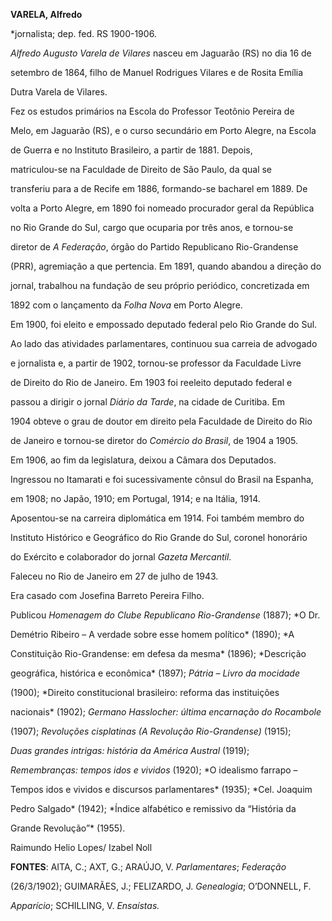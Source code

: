 **VARELA, Alfredo**



\*jornalista; dep. fed. RS 1900-1906.



*Alfredo Augusto Varela de Vilares* nasceu em Jaguarão (RS) no dia 16 de

setembro de 1864, filho de Manuel Rodrigues Vilares e de Rosita Emília

Dutra Varela de Vilares.



Fez os estudos primários na Escola do Professor Teotônio Pereira de

Melo, em Jaguarão (RS), e o curso secundário em Porto Alegre, na Escola

de Guerra e no Instituto Brasileiro, a partir de 1881. Depois,

matriculou-se na Faculdade de Direito de São Paulo, da qual se

transferiu para a de Recife em 1886, formando-se bacharel em 1889. De

volta a Porto Alegre, em 1890 foi nomeado procurador geral da República

no Rio Grande do Sul, cargo que ocuparia por três anos, e tornou-se

diretor de *A* *Federação*, órgão do Partido Republicano Rio-Grandense

(PRR), agremiação a que pertencia. Em 1891, quando abandou a direção do

jornal, trabalhou na fundação de seu próprio periódico, concretizada em

1892 com o lançamento da *Folha Nova* em Porto Alegre.



Em 1900, foi eleito e empossado deputado federal pelo Rio Grande do Sul.

Ao lado das atividades parlamentares, continuou sua carreia de advogado

e jornalista e, a partir de 1902, tornou-se professor da Faculdade Livre

de Direito do Rio de Janeiro. Em 1903 foi reeleito deputado federal e

passou a dirigir o jornal *Diário da Tarde*, na cidade de Curitiba. Em

1904 obteve o grau de doutor em direito pela Faculdade de Direito do Rio

de Janeiro e tornou-se diretor do *Comércio do Brasil*, de 1904 a 1905.

Em 1906, ao fim da legislatura, deixou a Câmara dos Deputados.



Ingressou no Itamarati e foi sucessivamente cônsul do Brasil na Espanha,

em 1908; no Japão, 1910; em Portugal, 1914; e na Itália, 1914.

Aposentou-se na carreira diplomática em 1914. Foi também membro do

Instituto Histórico e Geográfico do Rio Grande do Sul, coronel honorário

do Exército e colaborador do jornal *Gazeta Mercantil*.



Faleceu no Rio de Janeiro em 27 de julho de 1943.



Era casado com Josefina Barreto Pereira Filho.



Publicou *Homenagem do Clube Republicano Rio-Grandense* (1887); *O Dr.

Demétrio Ribeiro – A verdade sobre esse homem político* (1890); *A

Constituição Rio-Grandense: em defesa da mesma* (1896); *Descrição

geográfica, histórica e econômica* (1897); *Pátria – Livro da mocidade*

(1900); *Direito constitucional brasileiro: reforma das instituições

nacionais* (1902); *Germano Hasslocher: última encarnação do Rocambole*

(1907); *Revoluções cisplatinas (A Revolução Rio-Grandense)* (1915);

*Duas grandes intrigas: história da América Austral* (1919);

*Remembranças: tempos idos e vividos* (1920); *O idealismo farrapo –

Tempos idos e vividos e discursos parlamentares* (1935); *Cel. Joaquim

Pedro Salgado* (1942); *Índice alfabético e remissivo da “História da

Grande Revolução”* (1955).



Raimundo Helio Lopes/ Izabel Noll



**FONTES**: AITA, C.; AXT, G.; ARAÚJO, V. *Parlamentares*; *Federação*

(26/3/1902); GUIMARÃES, J.; FELIZARDO, J. *Genealogia*; O’DONNELL, F.

*Apparício*; SCHILLING, V. *Ensaístas.*

